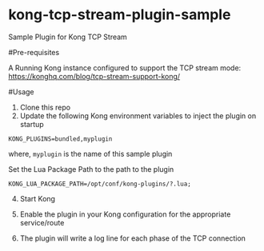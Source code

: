 # kong-tcp-stream-plugin-sample
Sample Plugin for Kong TCP Stream

#Pre-requisites

A Running Kong instance configured to support the TCP stream mode: https://konghq.com/blog/tcp-stream-support-kong/

#Usage

1. Clone this repo
2. Update the following Kong environment variables to inject the plugin on startup

```code
KONG_PLUGINS=bundled,myplugin
```

where,  ```myplugin``` is the name of this sample plugin

Set the Lua Package Path to the path to the plugin

```code
KONG_LUA_PACKAGE_PATH=/opt/conf/kong-plugins/?.lua;
```

4. Start Kong

5. Enable the plugin in your Kong configuration for the appropriate service/route
6. The plugin will write a log line for each phase of the TCP connection
